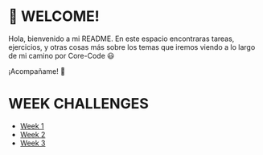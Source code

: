 # :beginner: WELCOME! 
Hola, bienvenido a mi README. En este espacio encontraras tareas, ejercicios, y otras cosas más sobre los temas que iremos viendo a lo largo de mi camino por Core-Code :smiley:

¡Acompañame! :loudspeaker:

# WEEK CHALLENGES 
- [Week 1](src/weeks/week_1/README.md)
- [Week 2](src/weeks/week_2/README.md)
- [Week 3](src/weeks/week_3/README.md)
